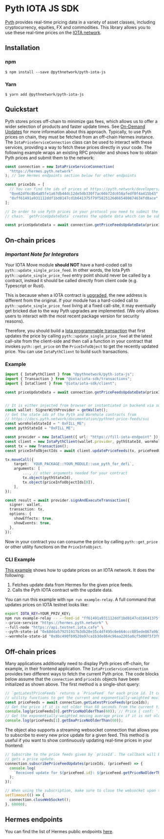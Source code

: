 # Pyth IOTA JS SDK

[Pyth](https://pyth.network/) provides real-time pricing data in a variety of asset classes, including cryptocurrency, equities, FX and commodities.
This library allows you to use these real-time prices on the [IOTA network](https://www.iota.org/).

## Installation

### npm

```
$ npm install --save @pythnetwork/pyth-iota-js
```

### Yarn

```
$ yarn add @pythnetwork/pyth-iota-js
```

## Quickstart

Pyth stores prices off-chain to minimize gas fees, which allows us to offer a wider selection of products and faster update times.
See [On-Demand Updates](https://docs.pyth.network/documentation/pythnet-price-feeds/on-demand) for more information about this approach.
Typically, to use Pyth prices on chain,
they must be fetched from an off-chain Hermes instance. The `IotaPriceServiceConnection` class can be used to interact with these services,
providing a way to fetch these prices directly in your code. The following example wraps an existing RPC provider and shows how to obtain
Pyth prices and submit them to the network:

```typescript
const connection = new IotaPriceServiceConnection(
  "https://hermes.pyth.network"
); // See Hermes endpoints section below for other endpoints

const priceIds = [
  // You can find the ids of prices at https://pyth.network/developers/price-feed-ids
  "0xe62df6c8b4a85fe1a67db44dc12de5db330f7ac66b72dc658afedf0f4a415b43", // BTC/USD price id
  "0xff61491a931112ddf1bd8147cd1b641375f79f5825126d665480874634fd0ace", // ETH/USD price id
];

// In order to use Pyth prices in your protocol you need to submit the price update data to Pyth contract in your target
// chain. `getPriceUpdateData` creates the update data which can be submitted to your contract.

const priceUpdateData = await connection.getPriceFeedsUpdateData(priceIds);
```

## On-chain prices

### **_Important Note for Integrators_**

Your IOTA Move module **should NOT** have a hard-coded call to `pyth::update_single_price_feed`. In other words, the Iota Pyth `pyth::update_single_price_feed` entry point should never be called by a contract, instead it should be called directly from client code (e.g. Typescript or Rust).

This is because when a IOTA contract is [upgraded](https://docs.iota.org/developer/iota-101/move-overview/package-upgrades/upgrade), the new address is different from the original. If your module has a hard-coded call to `pyth::update_single_price_feed` living at a fixed call-site, it may eventually get bricked due to the way Pyth upgrades are implemented. (We only allows users to interact with the most recent package version for security reasons).

Therefore, you should build a [Iota programmable transaction](https://docs.iota.org/ts-sdk/typescript/transaction-building/basics) that first updates the price by calling `pyth::update_single_price_feed` at the latest call-site from the client-side and then call a function in your contract that invokes `pyth::get_price` on the `PriceInfoObject` to get the recently updated price.
You can use `IotaPythClient` to build such transactions.

### Example

```ts
import { IotaPythClient } from "@pythnetwork/pyth-iota-js";
import { Transaction } from "@iota/iota-sdk/transactions";
import { IotaClient } from "@iota/iota-sdk/client";

const priceUpdateData = await connection.getPriceFeedsUpdateData(priceIds); // see quickstart section


// It is either injected from browser or instantiated in backend via some private key
const wallet: SignerWithProvider = getWallet();
// Get the state ids of the Pyth and Wormhole contracts from
// https://docs.pyth.network/documentation/pythnet-price-feeds/sui
const wormholeStateId = " 0xFILL_ME";
const pythStateId = "0xFILL_ME";

const provider = new IotaClient({ url: "https://fill-iota-endpoint" });
const client = new IotaPythClient(wallet.provider, pythStateId, wormholeStateId);
const tx = new Transaction();
const priceInfoObjectIds = await client.updatePriceFeeds(tx, priceFeedUpdateData, priceIds);

tx.moveCall({
    target: `YOUR_PACKAGE::YOUR_MODULE::use_pyth_for_defi`,
    arguments: [
        ..., // other arguments needed for your contract
        tx.object(pythStateId),
        tx.object(priceInfoObjectIds[0]),
    ],
});

const result = await provider.signAndExecuteTransaction({
  signer: wallet,
  transaction: tx,
  options: {
    showEffects: true,
    showEvents: true,
  },
});
```

Now in your contract you can consume the price by calling `pyth::get_price` or other utility functions on the `PriceInfoObject`.

### CLI Example

[This example](./src/examples/IotaRelay.ts) shows how to update prices on an IOTA network. It does the following:

1. Fetches update data from Hermes for the given price feeds.
2. Calls the Pyth IOTA contract with the update data.

You can run this example with `npm run example-relay`. A full command that updates prices on IOTA testnet looks like:

```bash
export IOTA_KEY=YOUR_PRIV_KEY;
npm run example-relay -- --feed-id "ff61491a931112ddf1bd8147cd1b641375f79f5825126d665480874634fd0ace" \
--price-service "https://hermes.pyth.network" \
--full-node "https://api.testnet.iota.cafe" \
--pyth-state-id "0x68dda579251917b3db28e35c4df495c6e664ccc085ede867a9b773c8ebedc2c1" \
--wormhole-state-id "0x8bc490f69520a97ca1b3de864c96aa2265a0cf5d90f5f3f016b2eddf0cf2af2b"
```

## Off-chain prices

Many applications additionally need to display Pyth prices off-chain, for example, in their frontend application.
The `IotaPriceServiceConnection` provides two different ways to fetch the current Pyth price.
The code blocks below assume that the `connection` and `priceIds` objects have been initialized as shown above.
The first method is a single-shot query:

```typescript
// `getLatestPriceFeeds` returns a `PriceFeed` for each price id. It contains all information about a price and has
// utility functions to get the current and exponentially-weighted moving average price, and other functionality.
const priceFeeds = await connection.getLatestPriceFeeds(priceIds);
// Get the price if it is not older than 60 seconds from the current time.
console.log(priceFeeds[0].getPriceNoOlderThan(60)); // Price { conf: '1234', expo: -8, price: '12345678' }
// Get the exponentially-weighted moving average price if it is not older than 60 seconds from the current time.
console.log(priceFeeds[1].getEmaPriceNoOlderThan(60));
```

The object also supports a streaming websocket connection that allows you to subscribe to every new price update for a given feed.
This method is useful if you want to show continuously updating real-time prices in your frontend:

```typescript
// Subscribe to the price feeds given by `priceId`. The callback will be invoked every time the requested feed
// gets a price update.
connection.subscribePriceFeedUpdates(priceIds, (priceFeed) => {
  console.log(
    `Received update for ${priceFeed.id}: ${priceFeed.getPriceNoOlderThan(60)}`
  );
});

// When using the subscription, make sure to close the websocket upon termination to finish the process gracefully.
setTimeout(() => {
  connection.closeWebSocket();
}, 60000);
```

## Hermes endpoints

You can find the list of Hermes public endpoints [here](https://docs.pyth.network/documentation/pythnet-price-feeds/hermes#public-endpoints).
